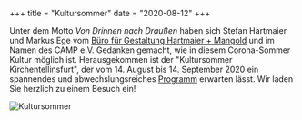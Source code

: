 +++
title = "Kultursommer"
date = "2020-08-12"
+++

Unter dem Motto *Von Drinnen nach Draußen* haben sich Stefan Hartmaier und Markus Ege vom [Büro für Gestaltung Hartmaier + Mangold](https://www.hartgold.de/) und im Namen des CAMP e.V. Gedanken gemacht, wie in diesem Corona-Sommer Kultur möglich ist. Herausgekommen ist der "Kultursommer Kirchentellinsfurt", der vom 14. August bis 14. September 2020 ein spannendes und abwechslungsreiches [Programm](/images/aktuelles/Flyer_KuS.pdf) erwarten lässt. Wir laden Sie herzlich zu einem Besuch ein!

![Kultursommer](/images/aktuelles/banner_kultursommer.png)